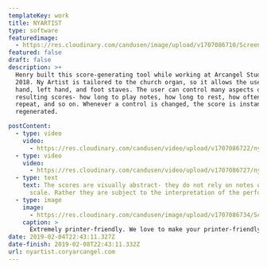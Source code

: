 ```yaml
---
templateKey: work
title: NYARTIST
type: software
featuredimage:
  - https://res.cloudinary.com/candusen/image/upload/v1707086710/Screenshot_2024-02-04_at_5.44.57_PM_cs108p.png
featured: false
draft: false
description: >+
  Henry built this score-generating tool while working at Arcangel Studio in
  2018. Ny Artist is tailored to the church organ, so it allows the use of right
  hand, left hand, and foot staves. The user can control many aspects of the
  resulting scores- how long to play notes, how long to rest, how often to
  repeat, and so on. Whenever a control is changed, the score is instantly
  regenerated.

postContent:
  - type: video
    video:
      - https://res.cloudinary.com/candusen/video/upload/v1707086722/nyartist_coryarcangel_splash_scroll_718bace742_stx1aa.mp4
  - type: video
    video:
      - https://res.cloudinary.com/candusen/video/upload/v1707086727/nyartist_coryarcangel_splash_scroll_print_eda15fad23_gxauft.mp4
  - type: text
    text: The scores are visually abstract- they do not rely on notes on a 12-note
      scale. Rather they are subject to the interpretation of the performer.
  - type: image
    image:
      - https://res.cloudinary.com/candusen/image/upload/v1707086734/Screen_Shot_2022_05_07_at_11_03_35_AM_5b72d693c6_g2ye9i.webp
    caption: >
      Extremely printer-friendly. We love to make your printer-friendly projects!
date: 2019-02-04T22:43:11.327Z
date-finish: 2019-02-08T22:43:11.332Z
url: nyartist.coryarcangel.com
---
```

